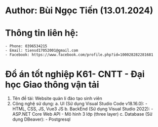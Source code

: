 # Author: Bùi Ngọc Tiến (13.01.2024)
# Thông tin liên hệ: 
    - Phone: 0396534215
    - Email: tiensd17052001@gmail.com
    - Facebook: https://www.facebook.com/profile.php?id=100028282281681

# Đồ án tốt nghiệp K61- CNTT - Đại học Giao thông vận tải
1. Tên đề tài: Website quản lí đào tạo sinh viên
2. Công nghệ sử dụng:
    a. UI (Sử dụng Visual Studio Code v18.16.0): 
        - HTML, CSS, JS, Vue3 JS
    b. BackEnd (Sử dụng Visual Studio 2022): 
        - ASP.NET Core Web API
        - Mô hình 3 lớp (three layer)
    c. Database (Sử dụng DBeaver): 
        - Postgresql
